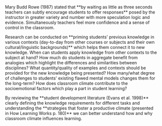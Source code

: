 <p><span style=font-weight: 400;>Mary Budd Rowe (1987) stated that </span>**by waiting as little as three seconds teachers can subtly encourage students to offer responses**<span style=font-weight: 400;> posed by the instructor in greater variety and number with more speculation logic and evidence. Simultaneously teachers feel more confidence and a sense of control in the classroom.</span></p>

<p><span style=font-weight: 400;>Research can be conducted on </span>**priming students' previous knowledge in various contexts (day-to-day from other courses or subjects and their own cultural/linguistic backgrounds)**<span style=font-weight: 400;> which helps them connect it to new knowledge. When can students apply knowledge from other contexts to the subject at hand? How much do students in aggregate benefit from analogies which highlight the differences and similarities between disciplines? What quantity/quality of examples and contexts should be provided for the new knowledge being presented? How many/what degree of challenges to students' existing flawed mental models changes them for the long-term? How does classroom climate contribute to the socioemotional factors which play a part in student learning?</span></p>

<p><span style=font-weight: 400;>By reviewing the </span>**student development literature (Evans et al. 1998)**<span style=font-weight: 400;> clearly defining the knowledge requirements for different tasks and understanding the </span>**strategies that foster a productive climate (presented in How Learning Works p. 180)**<span style=font-weight: 400;> we can better understand how and why classroom climate influences learning.</span></p>